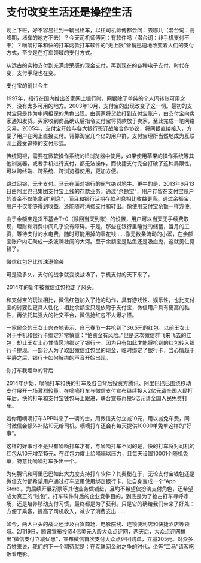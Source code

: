 # 支付改变生活还是操控生活

晚上下班，好不容易拦到一辆出租车，以往司机师傅都会问：去哪儿（潜台词：高峰期，堵车的地方不去）？今天司机师傅问：有软件吗（潜台词：非手机支付不干）？嘀嘀打车和快的打车两款打车软件的“无上限”营销迅速地改变着人们的支付方式，至少是在打车领域的支付方式。 

从远古的实物支付到充满虚荣感的现金支付，再到现在的各种电子支付，时代在变，支付手段也在变。 

支付宝的前世今生 

1997年，招行在国内推出首家网上银行时，网银除了单纯的个人间转账可用之外，没有太多可用的地方。2003年10月，支付宝的出现改变了这一切。最初的支付宝只是作为中间担保的角色出现。由买家将货款打到支付宝账户，由支付宝向卖家通知发货。买家收到商品确认后指令支付宝将货款放于卖家，至此完成一笔网络交易。2005年，支付宝开始与各大银行签订战略合作协议，将网银直接接入，方便了用户在网上直接支付。背靠淘宝几个亿的用户群，支付宝理所当然地成为互联网上最受追捧的支付形式。 

传统网银，需要在微软操作系统的IE浏览器中使用，如果使用苹果的操作系统等其他浏览器，或者手机进行支付，都无法操作。而快捷支付完全打破了这种局限性，可以跨终端、跨系统、跨浏览器使用，更加方便。 

跳过网银，无卡支付。马云在面对银行的霸气绝对地牛。更牛的是，2013年6月13日由阿里巴巴集团支付宝上线的存款业务。通过“余额宝”，用户存留在支付宝账户的资金不仅能拿到“利息”，而且和银行活期存款利息相比收益更高。通过余额宝，用户不仅能够得到收益，还能随时消费支付和转出。像使用支付宝余额一样方便。 

由于余额宝是货币基金T+0（赎回当天到账）的设置，用户可以当天无手续费取现，理财和消费中间几乎没有障碍。于是，那些在银行里睡觉的储蓄，当月的工资，等待支付的水电费，随时可能用掉的零花钱……像无数条流动的小溪，在余额宝账户内汇聚成一条波澜壮阔的大河。至于余额宝是鲇鱼还是吸血鬼，这就见仁见智了。 

微信红包好比珍珠港偷袭 

可是没多久，支付的战争就变换战场了，手机支付的天下来了。 

2014年的新年被微信红包抢走了风头。 

和支付宝的玩法相比，微信红包加入了抢的动作，具有游戏性、娱乐性，也比支付宝的讨要性更具人性化：相比余额宝只是依附于支付宝，微信用户具有更高的黏性，再依托其强大的社交平台，微信抢红包不火爆才怪。 

一家民企的王女士兴奋地表示，自己春节一共抢到了36.5元的红包。以前王女士对于手机和银行卡绑定非常慎重：“怕资金有风险。”但是这次微信群飞来飞去的红包，却让王女士心甘情愿地绑定了银行卡，因为只有如此才能将抢到的红包转入银行卡提现。一部分人为了取出微信红包里的现金，临时绑定了银行卡，当心情趋于平静之后，银行卡如何解绑的声音开始出现。 

你打车我埋单的背后 

2014年伊始，嘀嘀打车和快的打车及各自背后投资方腾讯、阿里巴巴已围绕移动支付展开一场激烈较量。在嘀嘀打车与微信支付宣布继续投入2亿元请全国人民打车后。快的打车和支付宝钱包马上跟进，联合宣布再投5亿元请全国人民免费打车。 

若你用嘀嘀打车APP叫来了一辆的士，用微信支付立减10元，用以减免车费，同时微信会额外补贴10元给司机。嘀嘀打车还会有每天提供10000单免单这样的“好事”。 

这样的好事可不是只有嘀嘀打车才有，与嘀嘀打车不同的是，快的打车将对司机的红包从10元增至15元，在红包力度上给嘀嘀以压力，且每天设置10001个随机免单，特意比嘀嘀打车多出一个。 

为何腾讯和阿里巴巴如此大力度支持打车软件？其奥秘在于，无论支付宝钱包还是微信支付都希望用户通过打车应用使用绑定银行卡，让自身变成一个“App Store’。为后续开展彩票等其他业务做铺垫，且均不希望仅扮演支付角色，还希望成为真正的“钱包”。打车软件背后的企业竞争目的，到底是为了抢占打车寻呼市场，还是培养移动支付习惯，最终都是为了获利。只是它的确给我们带来了好处：方便了乘客，提高了司机收入，减少了消费支出…… 

如今，两大巨头的战火还涉及百货商场、电影院线、连锁便利店和快捷酒店等领域。2月19日，腾讯宣布投资4亿美元入股大众点评网，两天后，大众点评网推出“微信支付立减优惠”，宣布微信首次支付大众点评团购单，立减205元。对众多百姓来说，我们的下一个期待就是：在互联网金融之争的时代，坐等“二马”请客吃饭看电影。